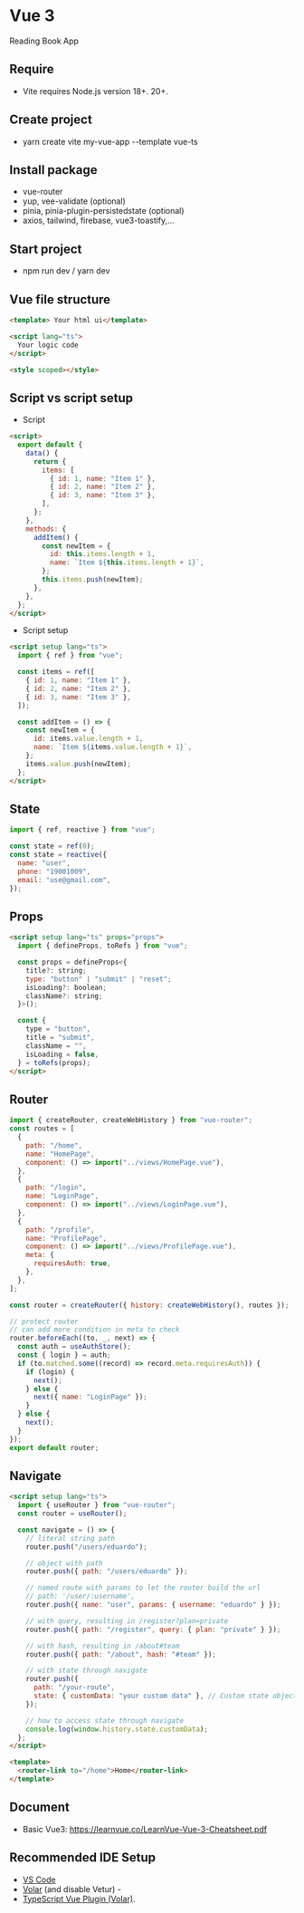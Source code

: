 # Vue 3

Reading Book App

## Require

- Vite requires Node.js version 18+. 20+.

## Create project

- yarn create vite my-vue-app --template vue-ts

## Install package

- vue-router
- yup, vee-validate (optional)
- pinia, pinia-plugin-persistedstate (optional)
- axios, tailwind, firebase, vue3-toastify,...

## Start project

- npm run dev / yarn dev

## Vue file structure

```html
<template> Your html ui</template>

<script lang="ts">
  Your logic code
</script>

<style scoped></style>
```

## Script vs script setup

- Script

```html
<script>
  export default {
    data() {
      return {
        items: [
          { id: 1, name: "Item 1" },
          { id: 2, name: "Item 2" },
          { id: 3, name: "Item 3" },
        ],
      };
    },
    methods: {
      addItem() {
        const newItem = {
          id: this.items.length + 1,
          name: `Item ${this.items.length + 1}`,
        };
        this.items.push(newItem);
      },
    },
  };
</script>
```

- Script setup

```html
<script setup lang="ts">
  import { ref } from "vue";

  const items = ref([
    { id: 1, name: "Item 1" },
    { id: 2, name: "Item 2" },
    { id: 3, name: "Item 3" },
  ]);

  const addItem = () => {
    const newItem = {
      id: items.value.length + 1,
      name: `Item ${items.value.length + 1}`,
    };
    items.value.push(newItem);
  };
</script>
```

## State

```jsx
import { ref, reactive } from "vue";

const state = ref(0);
const state = reactive({
  name: "user",
  phone: "19001009",
  email: "use@gmail.com",
});
```

## Props

```html
<script setup lang="ts" props="props">
  import { defineProps, toRefs } from "vue";

  const props = defineProps<{
    title?: string;
    type: "button" | "submit" | "reset";
    isLoading?: boolean;
    className?: string;
  }>();

  const {
    type = "button",
    title = "submit",
    className = "",
    isLoading = false,
  } = toRefs(props);
</script>
```

## Router

```jsx
import { createRouter, createWebHistory } from "vue-router";
const routes = [
  {
    path: "/home",
    name: "HomePage",
    component: () => import("../views/HomePage.vue"),
  },
  {
    path: "/login",
    name: "LoginPage",
    component: () => import("../views/LoginPage.vue"),
  },
  {
    path: "/profile",
    name: "ProfilePage",
    component: () => import("../views/ProfilePage.vue"),
    meta: {
      requiresAuth: true,
    },
  },
];

const router = createRouter({ history: createWebHistory(), routes });

// protect router
// can add more condition in meta to check
router.beforeEach((to, _, next) => {
  const auth = useAuthStore();
  const { login } = auth;
  if (to.matched.some((record) => record.meta.requiresAuth)) {
    if (login) {
      next();
    } else {
      next({ name: "LoginPage" });
    }
  } else {
    next();
  }
});
export default router;
```

## Navigate

```html
<script setup lang="ts">
  import { useRouter } from "vue-router";
  const router = useRouter();

  const navigate = () => {
    // literal string path
    router.push("/users/eduardo");

    // object with path
    router.push({ path: "/users/eduardo" });

    // named route with params to let the router build the url
    // path: '/user/:username',
    router.push({ name: "user", params: { username: "eduardo" } });

    // with query, resulting in /register?plan=private
    router.push({ path: "/register", query: { plan: "private" } });

    // with hash, resulting in /about#team
    router.push({ path: "/about", hash: "#team" });

    // with state through navigate
    router.push({
      path: "/your-route",
      state: { customData: "your custom data" }, // Custom state object
    });

    // how to access state through navigate
    console.log(window.history.state.customData);
  };
</script>

<template>
  <router-link to="/home">Home</router-link>
</template>
```

## Document

- Basic Vue3: https://learnvue.co/LearnVue-Vue-3-Cheatsheet.pdf

## Recommended IDE Setup

- [VS Code](https://code.visualstudio.com/)
- [Volar](https://marketplace.visualstudio.com/items?itemName=Vue.volar) (and disable Vetur) -
- [TypeScript Vue Plugin (Volar)](https://marketplace.visualstudio.com/items?itemName=Vue.vscode-typescript-vue-plugin).
